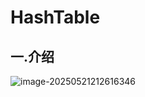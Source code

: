 # HashTable

## 一.介绍

![image-20250521212616346](C:\Users\24709\AppData\Roaming\Typora\typora-user-images\image-20250521212616346.png)

 